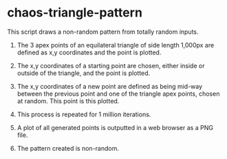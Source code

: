 # chaos-triangle-pattern
This script draws a non-random pattern from totally random inputs.

1) The 3 apex points of an equilateral triangle of side length 1,000px are defined as x,y coordinates and the point is plotted.

2) The x,y coordinates of a starting point are chosen, either inside or outside of the triangle, and the point is plotted.

3) The x,y coordinates of a new point are defined as being mid-way between the previous point and one of the triangle apex points, chosen at random. This point is this plotted.

4) This process is repeated for 1 million iterations.

5) A plot of all generated points is outputted in a web browser as a PNG file.

6) The pattern created is non-random.
